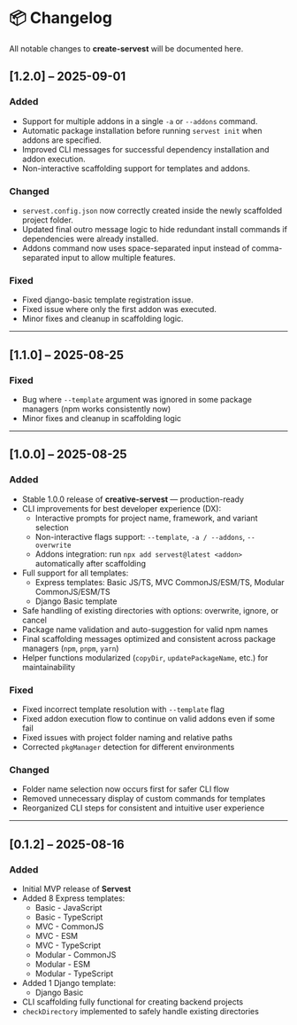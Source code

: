 # 📦 Changelog

All notable changes to **create-servest** will be documented here.

## [1.2.0] – 2025-09-01

### Added
- Support for multiple addons in a single `-a` or `--addons` command.
- Automatic package installation before running `servest init` when addons are specified.
- Improved CLI messages for successful dependency installation and addon execution.
- Non-interactive scaffolding support for templates and addons.

### Changed
- `servest.config.json` now correctly created inside the newly scaffolded project folder.
- Updated final outro message logic to hide redundant install commands if dependencies were already installed.
- Addons command now uses space-separated input instead of comma-separated input to allow multiple features.

### Fixed
- Fixed django-basic template registration issue.
- Fixed issue where only the first addon was executed.
- Minor fixes and cleanup in scaffolding logic.


---


## [1.1.0] – 2025-08-25
### Fixed
- Bug where `--template` argument was ignored in some package managers (npm works consistently now)
- Minor fixes and cleanup in scaffolding logic

---

## [1.0.0] – 2025-08-25
### Added
- Stable 1.0.0 release of **creative-servest** — production-ready
- CLI improvements for best developer experience (DX):
  - Interactive prompts for project name, framework, and variant selection
  - Non-interactive flags support: `--template`, `-a / --addons`, `--overwrite`
  - Addons integration: run `npx add servest@latest <addon>` automatically after scaffolding
- Full support for all templates:
  - Express templates: Basic JS/TS, MVC CommonJS/ESM/TS, Modular CommonJS/ESM/TS
  - Django Basic template
- Safe handling of existing directories with options: overwrite, ignore, or cancel
- Package name validation and auto-suggestion for valid npm names
- Final scaffolding messages optimized and consistent across package managers (`npm`, `pnpm`, `yarn`)
- Helper functions modularized (`copyDir`, `updatePackageName`, etc.) for maintainability

### Fixed
- Fixed incorrect template resolution with `--template` flag
- Fixed addon execution flow to continue on valid addons even if some fail
- Fixed issues with project folder naming and relative paths
- Corrected `pkgManager` detection for different environments

### Changed
- Folder name selection now occurs first for safer CLI flow
- Removed unnecessary display of custom commands for templates
- Reorganized CLI steps for consistent and intuitive user experience

---

## [0.1.2] – 2025-08-16
### Added
- Initial MVP release of **Servest**
- Added 8 Express templates:
  - Basic - JavaScript
  - Basic - TypeScript
  - MVC - CommonJS
  - MVC - ESM
  - MVC - TypeScript
  - Modular - CommonJS
  - Modular - ESM
  - Modular - TypeScript
- Added 1 Django template:
  - Django Basic
- CLI scaffolding fully functional for creating backend projects
- `checkDirectory` implemented to safely handle existing directories
